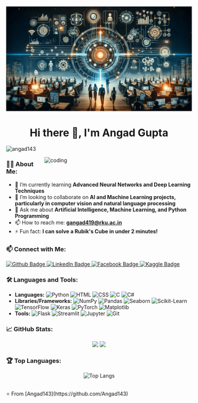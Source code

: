 ![Artificial Intelligence](https://github.com/Angad143/Angad143/blob/main/Artificial%20Intelligence.png)

<h1 align="center">Hi there 👋, I'm Angad Gupta</h1>

<p align="left"> <img src="https://komarev.com/ghpvc/?username=angad143&label=Profile%20views&color=0e75b6&style=flat" alt="angad143" /> </p>

<img align="right" alt="coding" width="400" src="https://user-images.githubusercontent.com/55389276/140866485-8fb1c876-9a8f-4d6a-98dc-08c4981eaf70.gif">

### 👨‍💻 About Me:
- 🌱 I’m currently learning **Advanced Neural Networks and Deep Learning Techniques**
- 👯 I’m looking to collaborate on **AI and Machine Learning projects, particularly in computer vision and natural language processing**
- 💬 Ask me about **Artificial Intelligence, Machine Learning, and Python Programming**
- 📫 How to reach me: **gangad419@rku.ac.in**
- ⚡ Fun fact: **I can solve a Rubik's Cube in under 2 minutes!**

### 📫 Connect with Me:
<div id="badges">
  <a href="https://github.com/Angad143">
    <img src="https://img.shields.io/badge/Github-white?style=for-the-badge&logo=Github&logoColor=black" alt="Github Badge"/>
  </a>
  <a href="www.linkedin.com/in/angad-gupta143">
    <img src="https://img.shields.io/badge/LinkedIn-blue?style=for-the-badge&logo=linkedin&logoColor=white" alt="LinkedIn Badge"/>
  </a>
  <a href="https://www.facebook.com/profile.php?id=100069680269689">
    <img src="https://img.shields.io/badge/Facebook-blue?style=for-the-badge&logo=facebook&logoColor=white" alt="Facebook Badge"/>
  </a>
  <a href="https://kaggle.com/Angad12345">
    <img src="https://img.shields.io/badge/Kaggle-blue?style=for-the-badge&logo=kaggle&logoColor=white" alt="Kaggle Badge"/>
  </a>
</div>


### 🛠️ Languages and Tools:
- **Languages:** ![Python](https://img.shields.io/badge/-Python-05122A?style=flat&logo=python) ![HTML](https://img.shields.io/badge/-HTML-05122A?style=flat&logo=html5) ![CSS](https://img.shields.io/badge/-CSS-05122A?style=flat&logo=css3) ![C](https://img.shields.io/badge/-C-05122A?style=flat&logo=c) ![C#](https://img.shields.io/badge/-C%23-05122A?style=flat&logo=csharp)
- **Libraries/Frameworks:** ![NumPy](https://img.shields.io/badge/-NumPy-05122A?style=flat&logo=numpy) ![Pandas](https://img.shields.io/badge/-Pandas-05122A?style=flat&logo=pandas) ![Seaborn](https://img.shields.io/badge/-Seaborn-05122A?style=flat&logo=seaborn) ![Scikit-Learn](https://img.shields.io/badge/-Scikit--Learn-05122A?style=flat&logo=scikit-learn) ![TensorFlow](https://img.shields.io/badge/-TensorFlow-05122A?style=flat&logo=tensorflow) ![Keras](https://img.shields.io/badge/-Keras-05122A?style=flat&logo=keras) ![PyTorch](https://img.shields.io/badge/-PyTorch-05122A?style=flat&logo=pytorch) ![Matplotlib](https://img.shields.io/badge/-Matplotlib-05122A?style=flat&logo=matplotlib)
- **Tools:** ![Flask](https://img.shields.io/badge/-Flask-05122A?style=flat&logo=flask) ![Streamlit](https://img.shields.io/badge/-Streamlit-05122A?style=flat&logo=streamlit) ![Jupyter](https://img.shields.io/badge/-Jupyter-05122A?style=flat&logo=jupyter) ![Git](https://img.shields.io/badge/-Git-05122A?style=flat&logo=git)


### 📈 GitHub Stats:
<p align="center">
  <img width="48%" src="https://github-readme-stats.vercel.app/api?username=angad143&show_icons=true&theme=dark" />
  <img width="48%" src="https://github-readme-streak-stats.herokuapp.com/?user=angad143&theme=dark" />
</p>


### 🏆 Top Languages:
<p align="center">
  <img src="https://github-readme-stats.vercel.app/api/top-langs/?username=Angad143&theme=dark" alt="Top Langs" />
</p>

<br>
⭐️ From [Angad143](https://github.com/Angad143)
